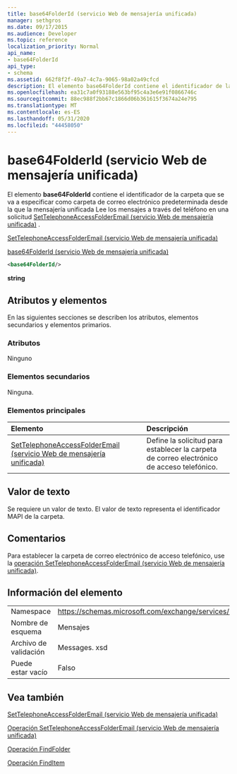 ```yaml
---
title: base64FolderId (servicio Web de mensajería unificada)
manager: sethgros
ms.date: 09/17/2015
ms.audience: Developer
ms.topic: reference
localization_priority: Normal
api_name:
- base64FolderId
api_type:
- schema
ms.assetid: 662f8f2f-49a7-4c7a-9065-98a02a49cfcd
description: El elemento base64FolderId contiene el identificador de la carpeta que se va a especificar como carpeta de correo electrónico predeterminada desde la que la mensajería unificada Lee los mensajes a través del teléfono en una solicitud SetTelephoneAccessFolderEmail (servicio Web de mensajería unificada).
ms.openlocfilehash: ea31c7a0f93188e563bf95c4a3e6e91f0866746c
ms.sourcegitcommit: 88ec988f2bb67c1866d06b361615f3674a24e795
ms.translationtype: MT
ms.contentlocale: es-ES
ms.lasthandoff: 05/31/2020
ms.locfileid: "44458050"
---
```

# <a name="base64folderid-um-web-service"></a>base64FolderId (servicio Web de mensajería unificada)

El elemento **base64FolderId** contiene el identificador de la carpeta que se va a especificar como carpeta de correo electrónico predeterminada desde la que la mensajería unificada Lee los mensajes a través del teléfono en una solicitud [SetTelephoneAccessFolderEmail (servicio Web de mensajería unificada)](settelephoneaccessfolderemail-operation-um-web-service.md) . 
  
[SetTelephoneAccessFolderEmail (servicio Web de mensajería unificada)](settelephoneaccessfolderemail-um-web-service.md)
  
[base64FolderId (servicio Web de mensajería unificada)](base64folderid-um-web-service.md)
  
```xml
<base64FolderId/>
```

 **string**
## <a name="attributes-and-elements"></a>Atributos y elementos

En las siguientes secciones se describen los atributos, elementos secundarios y elementos primarios.
  
### <a name="attributes"></a>Atributos

Ninguno
  
### <a name="child-elements"></a>Elementos secundarios

Ninguna.
  
### <a name="parent-elements"></a>Elementos principales

|**Elemento**|**Descripción**|
|:-----|:-----|
|[SetTelephoneAccessFolderEmail (servicio Web de mensajería unificada)](settelephoneaccessfolderemail-um-web-service.md) <br/> |Define la solicitud para establecer la carpeta de correo electrónico de acceso telefónico.  <br/> |
   
## <a name="text-value"></a>Valor de texto

Se requiere un valor de texto. El valor de texto representa el identificador MAPI de la carpeta.
  
## <a name="remarks"></a>Comentarios

Para establecer la carpeta de correo electrónico de acceso telefónico, use la [operación SetTelephoneAccessFolderEmail (servicio Web de mensajería unificada)](settelephoneaccessfolderemail-operation-um-web-service.md).
  
## <a name="element-information"></a>Información del elemento

|||
|:-----|:-----|
|Namespace  <br/> |https://schemas.microsoft.com/exchange/services/2006/messages  <br/> |
|Nombre de esquema  <br/> |Mensajes  <br/> |
|Archivo de validación  <br/> |Messages. xsd  <br/> |
|Puede estar vacío  <br/> |Falso  <br/> |
   
## <a name="see-also"></a>Vea también



[SetTelephoneAccessFolderEmail (servicio Web de mensajería unificada)](settelephoneaccessfolderemail-um-web-service.md)
  
[Operación SetTelephoneAccessFolderEmail (servicio Web de mensajería unificada)](settelephoneaccessfolderemail-operation-um-web-service.md)
  
[Operación FindFolder](findfolder-operation.md)
  
[Operación FindItem](finditem-operation.md)

